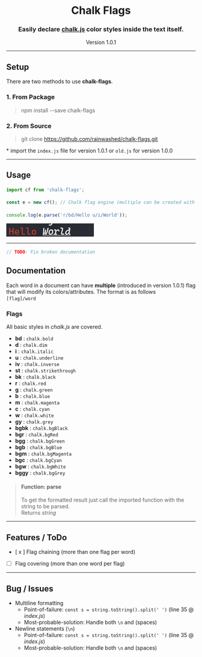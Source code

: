 <h1 align="center">Chalk Flags</h1>
<h3 align="center">Easily declare <a href='https://www.npmjs.com/package/chalk'>chalk.js</a> color styles inside the text itself.</h1>
<p align="center">Version 1.0.1</p>

---

## Setup
There are two methods to use **chalk-flags**.

### 1. From Package

> npm install --save chalk-flags

### 2. From Source

> git clone https://github.com/rainwashed/chalk-flags.git

\* import the ``index.js`` file for version 1.0.1 or ``old.js`` for version 1.0.0

---

## Usage

```js
import cf from 'chalk-flags';

const e = new cf(); // Chalk flag engine (multiple can be created with different settings)

console.log(e.parse('r/bd/Hello u/i/World'));
```

![](./assets/demo.png)

---

```js
// TODO: Fix broken documentation
```
## Documentation

Each word in a document can have **multiple** (introduced in version 1.0.1) flag that will modify its colors/attributes.
The format is as follows \
``[flag]/word``

### Flags

All basic styles in *chalk.js* are covered.

- **bd** : ```chalk.bold```
- **d** : ```chalk.dim```
- **i** : ```chalk.italic```
- **u** : ```chalk.underline```
- **iv** : ```chalk.inverse```
- **st** : ```chalk.strikethrough```
- **bk** : ```chalk.black```
- **r** : ```chalk.red```
- **g** : ```chalk.green```
- **b** : ```chalk.blue```
- **m** : ```chalk.magenta```
- **c** : ```chalk.cyan```
- **w** : ```chalk.white```
- **gy** : ```chalk.grey```
- **bgbk** : ```chalk.bgBlack```
- **bgr** : ```chalk.bgRed```
- **bgg** : ```chalk.bgGreen```
- **bgb** : ```chalk.bgBlue```
- **bgm** : ```chalk.bgMagenta```
- **bgc** : ```chalk.bgCyan```
- **bgw** : ```chalk.bgWhite```
- **bggy** : ```chalk.bgGrey```

> #### Function: parse
> To get the formatted result just call the imported function with the string to be parsed. \
> Returns *string*

---

## Features / ToDo

- [ x ] Flag chaining (more than one flag per word)
- [ ] Flag covering (more than one word per flag)

---

## Bug / Issues

- Multiline formatting
    - Point-of-failure: ```const s = string.toString().split(' ')``` (line 35 @ *index.js*)
    - Most-probable-solution: Handle both ``\n`` and (spaces)
- Newline statements (``\n``)
    - Point-of-failure: ```const s = string.toString().split(' ')``` (line 35 @ *index.js*)
    - Most-probable-solution: Handle both ``\n`` and (spaces)